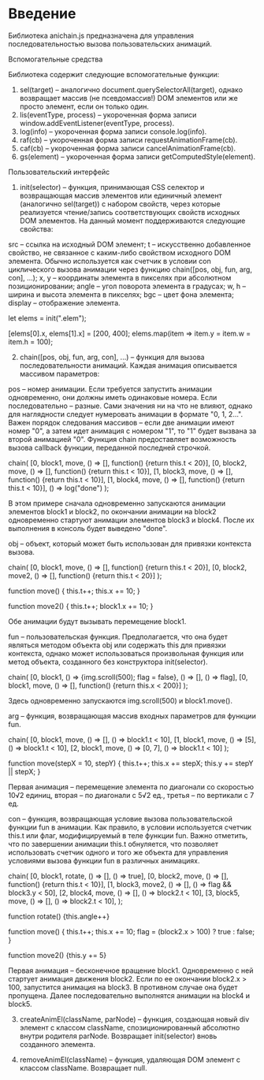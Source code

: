 # Введение

Библиотека anichain.js предназначена для управления последовательностью вызова пользовательских анимаций.


Вспомогательные средства

Библиотека содержит следующие вспомогательные функции:

1. sel(target) – аналогично document.querySelectorAll(target), 
однако возвращает массив (не псевдомассив!) DOM элементов или же просто элемент, если он только один.
2. lis(eventType, process) – укороченная форма записи window.addEventListener(eventType, process).
3. log(info) – укороченная форма записи console.log(info).
4. raf(cb) – укороченная форма записи requestAnimationFrame(cb).
5. caf(cb) – укороченная форма записи cancelAnimationFrame(cb).
6. gs(element) – укороченная форма записи getComputedStyle(element).


Пользовательский интерфейс

1. init(selector) – функция, принимающая CSS селектор и возвращающая массив элементов или единичный элемент (аналогично sel(target)) с набором свойств, через которые реализуется чтение/запись соответствующих свойств исходных DOM элементов.
На данный момент поддерживаются следующие свойства:

src – ссылка на исходный DOM элемент;
t – искусственно добавленное свойство, не связанное с каким-либо свойством исходного DOM элемента. Обычно используется как счетчик в условии con циклического вызова анимации через функцию chain([pos, obj, fun, arg, con], ...);
x, y – координаты элемента в пикселях при абсолютном позиционировании;
angle – угол поворота элемента в градусах;
w, h – ширина и высота элемента в пикселях;
bgc – цвет фона элемента;
display – отображение элемента.

<body>
	<div class="elem"></div>
	<div class="elem"></div>
</body>

let elems = init(".elem");

[elems[0].x, elems[1].x] = [200, 400];
elems.map(item => item.y = item.w = item.h = 100);

2. chain([pos, obj, fun, arg, con], ...) – функция для вызова последовательности анимаций. Каждая анимация описывается массивом параметров:

pos – номер анимации. Если требуется запустить анимации одновременно, они должны иметь одинаковые номера. Если последовательно – разные. Сами значения ни на что не влияют, однако для наглядности следует нумеровать анимации в формате "0, 1, 2...".
Важен порядок следования массивов – если две анимации имеют номер "0", а затем идет анимация с номером "1", то "1" будет вызвана за второй анимацией "0".
Функция chain предоставляет возможность вызова callback функции, переданной последней строчкой.

chain(
	[0, block1, move, () => [], function() {return this.t < 20}],
	[0, block2, move, () => [], function() {return this.t < 10}],
	[1, block3, move, () => [], function() {return this.t < 10}],
	[1, block4, move, () => [], function() {return this.t < 10}],
	() => log("done")
);

В этом примере сначала одновременно запускаются анимации элементов block1 и block2, по окончании анимации на block2 одновременно стартуют анимации элементов block3 и block4. После их выполнения в консоль будет выведено "done".

obj – объект, который может быть использован для привязки контекста вызова.

chain(
	[0, block1, move, () => [], function() {return this.t < 20}],
	[0, block2, move2, () => [], function() {return this.t < 20}]
);

function move() {
	this.t++;
	this.x += 10;
}

function move2() {
	this.t++;
	block1.x += 10;
}

Обе анимации будут вызывать перемещение block1.

fun – пользовательская функция. Предполагается, что она будет являться методом объекта obj или содержать this для привязки контекста, однако может использоваться произвольная функция или метод объекта, созданного без конструктора init(selector).

chain(
	[0, block1, () => {img.scroll(500); flag = false}, () => [], () => flag],
	[0, block1, move, () => [], function() {return this.x < 200}]
);

Здесь одновременно запускаются img.scroll(500) и block1.move().

arg – функция, возвращающая массив входных параметров для функции fun.

chain(
	[0, block1, move, () => [], () => block1.t < 10],
	[1, block1, move, () => [5], () => block1.t < 10],
	[2, block1, move, () => [0, 7], () => block1.t < 10]
);

function move(stepX = 10, stepY) {
	this.t++;
	this.x += stepX;
	this.y += stepY || stepX;
}

Первая анимация – перемещение элемента по диагонали со скоростью 10√2 единиц, вторая – по диагонали с 5√2 ед., третья – по вертикали с 7 ед.

con – функция, возвращающая условие вызова пользовательской функции fun в анимации. Как правило, в условии используется счетчик this.t или флаг, модифицируемый в теле функции fun. Важно отметить, что по завершении анимации this.t обнуляется, что позволяет использовать счетчик одного и того же объекта для управления условиями вызова функции fun в различных анимациях.

chain(
	[0, block1, rotate, () => [], () => true],
	[0, block2, move, () => [], function() {return this.t < 10}],
	[1, block3, move2, () => [], () => flag && block3.y < 50],
	[2, block4, move, () => [], () => block2.t < 10],
	[3, block5, move, () => [], () => block2.t < 10],
);

function rotate() {this.angle++}

function move() {
	this.t++;
	this.x += 10;
	flag = (block2.x > 100) ? true : false;
}

function move2() {this.y += 5}

Первая анимация – бесконечное вращение block1. Одновременно с ней стартует анимация движения block2. Если по ее окончании block2.x > 100, запустится анимация на block3. В противном случае она будет пропущена. Далее последовательно выполнятся анимации на block4 и block5.

3. createAnimEl(className, parNode) – функция, создающая новый div элемент с классом className, спозиционированный абсолютно внутри родителя parNode. Возвращает init(selector) вновь созданного элемента.

4. removeAnimEl(className) – функция, удаляющая DOM элемент с классом className. Возвращает null.
